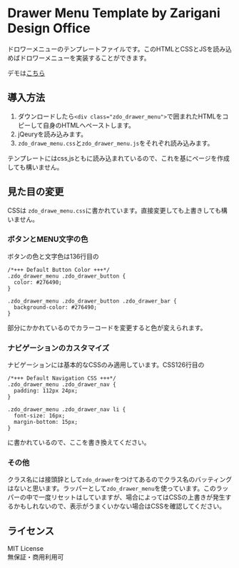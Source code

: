 # Drawer Menu Template by Zarigani Design Office
ドロワーメニューのテンプレートファイルです。このHTMLとCSSとJSを読み込めばドロワーメニューを実装することができます。

デモは[こちら](https://zarigani-design-office.com/html/drawer_menu/)

## 導入方法
1. ダウンロードしたら`<div class="zdo_drawer_menu">`で囲まれたHTMLをコピーして自身のHTMLへペーストします。
2. jQeuryを読み込みます。
3. `zdo_drawe_menu.css`と`zdo_drawer_menu.js`をそれぞれ読み込みます。

テンプレートにはcss,jsともに読み込まれているので、これを基にページを作成しても構いません。

## 見た目の変更
CSSは `zdo_drawe_menu.css`に書かれています。直接変更しても上書きしても構いません。
### ボタンとMENU文字の色
ボタンの色と文字色は136行目の
```
/*+++ Default Button Color +++*/
.zdo_drawer_menu .zdo_drawer_button {
  color: #276490;
}

.zdo_drawer_menu .zdo_drawer_button .zdo_drawer_bar {
  background-color: #276490;
}
```
部分にかかれているのでカラーコードを変更すると色が変えられます。
### ナビゲーションのカスタマイズ
ナビゲーションには基本的なCSSのみ適用しています。CSS126行目の
```
/*+++ Default Navigation CSS +++*/
.zdo_drawer_menu .zdo_drawer_nav {
  padding: 112px 24px;
}

.zdo_drawer_menu .zdo_drawer_nav li {
  font-size: 16px;
  margin-bottom: 15px;
}
```
に書かれているので、ここを書き換えてください。
### その他
クラス名には接頭辞として`zdo_drawer`をつけてあるのでクラス名のバッティングはないと思います。ラッパーとして`zdo_drawer_menu`を使っています。このラッパーの中で一度リセットはしていますが、場合によってはCSSの上書きが発生するかもしれないので、表示がうまくいかない場合はCSSを確認してください。

## ライセンス
MIT License  
無保証・商用利用可
